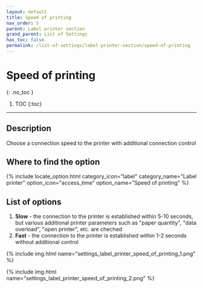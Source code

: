 ```yaml
---
layout: default
title: Speed of printing
nav_order: 5
parent: Label printer section
grand_parent: List of Settings
has_toc: false
permalink: /list-of-settings/label-printer-section/speed-of-printing
---
```


# Speed of printing
{: .no_toc }

1. TOC
{:toc}

---

## Description
Choose a connection speed to the printer with additional connection control

## Where to find the option
{% include locate_option.html category_icon="label" category_name="Label printer" option_icon="access_time" option_name="Speed of printing" %}

## List of options
1. **Slow** - the connection to the printer is established within 5-10 seconds, but various additional printer parameters such as "paper quantity", "data overload", "open printer", etc. are cheched
1. **Fast** - the connection to the printer is established within 1-2 seconds without additional control

{% include img.html name="settings_label_printer_speed_of_printing_1.png" %}

{% include img.html name="settings_label_printer_speed_of_printing_2.png" %}
